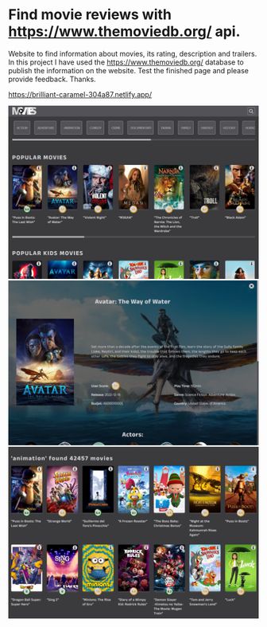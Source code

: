 # Find movie reviews with https://www.themoviedb.org/ api.

Website to find information about movies, its rating, description and trailers. In this project I have used the https://www.themoviedb.org/ database to publish the information on the website. Test the finished page and please provide feedback. Thanks.

https://brilliant-caramel-304a87.netlify.app/

![](./img/start.png)
![](./img/modal.png)
![](./img/category.png)
